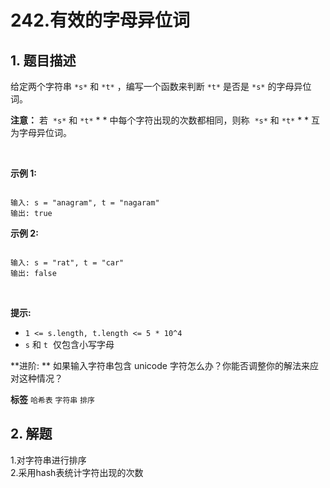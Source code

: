 # 242.有效的字母异位词

## 1. 题目描述

给定两个字符串 ` *s* ` 和 ` *t* ` ，编写一个函数来判断 ` *t* ` 是否是 ` *s* ` 的字母异位词。

 **注意：** 若  ` *s* ` 和 ` *t* ` * * 中每个字符出现的次数都相同，则称  ` *s* ` 和 ` *t* ` * * 互为字母异位词。

 

 **示例 1:** 

```

输入: s = "anagram", t = "nagaram"
输出: true

```
 **示例 2:** 

```

输入: s = "rat", t = "car"
输出: false
```
 

 **提示:** 
-  `1 <= s.length, t.length <= 5 * 10^4` 
-  `s` 和 `t`  仅包含小写字母
 

 **进阶: ** 如果输入字符串包含 unicode 字符怎么办？你能否调整你的解法来应对这种情况？

 
**标签**
`哈希表` `字符串` `排序` 


## 2. 解题
1.对字符串进行排序  
2.采用hash表统计字符出现的次数

